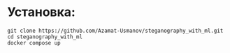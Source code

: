 # Установка:
```
git clone https://github.com/Azamat-Usmanov/steganography_with_ml.git
cd steganography_with_ml
docker compose up
```

